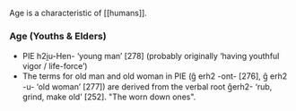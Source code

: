 Age is a characteristic of [[humans]].

### Age (Youths & Elders)
- PIE h2i̯u-Hen- ‘young man’ [278] (probably originally ‘having youthful vigor / life-force’)
- The terms for old man and old woman in PIE (g̑ erh2 -ont- [276], g̑ erh2 -u- ‘old woman’ [277]) are derived from the verbal root g̑erh2- ‘rub, grind, make old’ [252]. "The worn down ones".